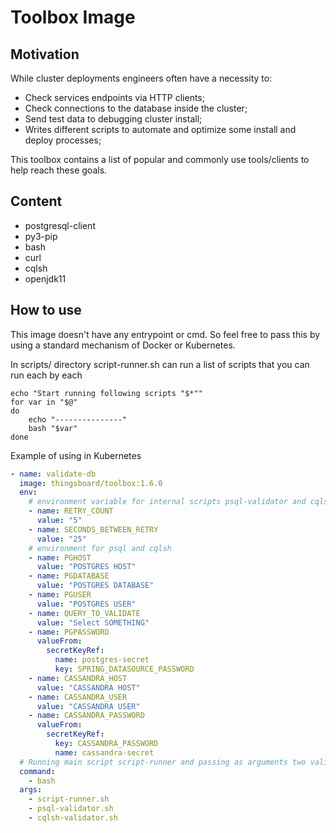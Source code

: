 # Toolbox Image

## Motivation

While cluster deployments engineers often have a necessity to:
* Check services endpoints via HTTP clients;
* Check connections to the database inside the cluster;
* Send test data to debugging cluster install;
* Writes different scripts to automate and optimize some install and deploy processes;

This toolbox contains a list of popular and commonly use tools/clients to help reach these goals.

## Content
* postgresql-client
* py3-pip
* bash
* curl
* cqlsh
* openjdk11

## How to use

This image doesn't have any entrypoint or cmd. So feel free to pass this by using a standard mechanism of Docker or Kubernetes.

In scripts/ directory script-runner.sh can run a list of scripts that you can run each by each

```shell
echo "Start running following scripts "$*""
for var in "$@"
do
    echo "---------------"
    bash "$var"
done
```

Example of using in Kubernetes
```yaml
- name: validate-db
  image: thingsboard/toolbox:1.6.0
  env: 
    # environment variable for internal scripts psql-validator and cqlsh-validator
    - name: RETRY_COUNT
      value: "5"
    - name: SECONDS_BETWEEN_RETRY
      value: "25"
    # environment for psql and cqlsh 
    - name: PGHOST
      value: "POSTGRES HOST"
    - name: PGDATABASE
      value: "POSTGRES DATABASE"
    - name: PGUSER
      value: "POSTGRES USER"
    - name: QUERY_TO_VALIDATE
      value: "Select SOMETHING"
    - name: PGPASSWORD
      valueFrom:
        secretKeyRef:
          name: postgres-secret
          key: SPRING_DATASOURCE_PASSWORD
    - name: CASSANDRA_HOST
      value: "CASSANDRA HOST"
    - name: CASSANDRA_USER
      value: "CASSANDRA USER"
    - name: CASSANDRA_PASSWORD
      valueFrom:
        secretKeyRef:
          key: CASSANDRA_PASSWORD
          name: cassandra-secret
  # Running main script script-runner and passing as arguments two validator scripts
  command:
    - bash
  args:
    - script-runner.sh
    - psql-validator.sh
    - cqlsh-validator.sh
```